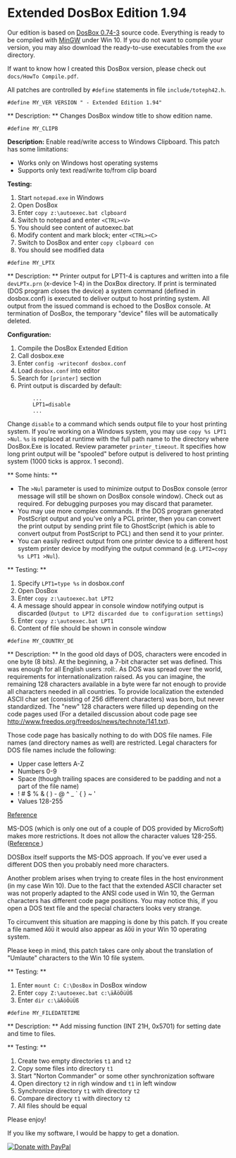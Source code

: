 # Extended DosBox Edition 1.94

Our edition is based on [DosBox 0.74-3](https://sourceforge.net/projects/dosbox/files/dosbox/) source code. Everything is ready 
to be compiled with [MinGW](https://sourceforge.net/projects/mingw/files/latest/download?source=files) under Win 10. 
If you do not want to compile your version, you may also download the ready-to-use executables from the ``exe`` directory.

If want to know how I created this DosBox version, please check out ``docs/HowTo Compile.pdf``.

All patches are controlled by ``#define`` statements in file ``include/toteph42.h``.

```
#define MY_VER VERSION " - Extended Edition 1.94"
```
** Description: **
Changes DosBox window title to show edition name.

```
#define MY_CLIPB
```

**Description:** 
Enable read/write access to Windows Clipboard. This patch has some limitations:

* Works only on Windows host operating systems
* Supports only text read/write to/from clip board

**Testing:**

1. Start ``notepad.exe`` in Windows
2. Open DosBox
3. Enter ``copy z:\autoexec.bat clpboard``
4. Switch to notepad and enter ``<CTRL><V>``
5. You should see content of autoexec.bat
6. Modify content and mark block; enter ``<CTRL><C>``
7. Switch to DosBox and enter ``copy clpboard con``
8. You should see modified data

```
#define MY_LPTX
```
** Description: **
Printer output for LPT1-4 is captures and written into a file ``devLPTx.prn`` (x-device 1-4) in the DoxBox directory. 
If print is terminated (DOS program closes the device) a system command (defined in dosbox.conf) is executed to deliver 
output to host printing system. All output from the issued command is echoed to the DosBox console. At termination of DosBox, 
the temporary "device" files will be automatically deleted.

**Configuration:**

1. Compile the DosBox Extended Edition
2. Call dosbox.exe
3. Enter ``config -writeconf dosbox.conf``
4. Load ``dosbox.conf`` into editor
5. Search for ``[printer]`` section
6. Print output is discarded by default:

```        
        ...
        LPT1=disable
        ...
```

Change ``disable`` to a command which sends output file to your host printing system. If you're working on a Windows system, 
you may use ``copy %s LPT1 >Nul``. ``%s`` is replaced at runtime with the full path name to the directory where DosBox.Exe is located.
Review parameter ``printer_timeout``. It specifies how long print output will be "spooled" before output is delivered to host printing system (1000 ticks is approx. 1 second).

** Some hints: **

* The ``>Nul`` parameter is used to minimize output to DosBox console (error message will still be shown on DosBox console window). 
Check out as required. For debugging purposes you may discard that parameter.
* You may use more complex commands. If the DOS program generated PostScript output and you've only a PCL printer, then you can 
convert the print output by sending print file to GhostScript (which is able to convert output from PostScript to PCL) and then send it to your printer.
* You can easily redirect output from one printer device to a different host system printer device by modifying the output command 
(e.g. ``LPT2=copy %s LPT1 >Nul``).

** Testing: **

1. Specify ``LPT1=type %s`` in dosbox.conf
2. Open DosBox
3. Enter ``copy z:\autoexec.bat LPT2``
4. A message should appear in console window notifying output is discarded (``Output to LPT2 discarded due to configuration settings``)
5. Enter ``copy z:\autoexec.bat LPT1``
6. Content of file should be shown in console window

```
#define MY_COUNTRY_DE
```

** Description: **
In the good old days of DOS, characters were encoded in one byte (8 bits). At the beginning, a 7-bit character set was defined. This was enough for all English users :roll:. As DOS was spread over the world, requirements for internationalization raised. As you can imagine, the remaining 128 characters available in a byte were far not enough to provide all characters needed in all countries. To provide localization the extended ASCII char set (consisting of 256 different characters) was born, but never standardized. The "new" 128 characters were filled up depending on the code pages used (For a detailed discussion about code page see http://www.freedos.org/freedos/news/technote/141.txt).
     
Those code page has basically nothing to do with DOS file names. File names (and directory names as well) are restricted. Legal characters for DOS file names include the following:
     
* Upper case letters A-Z
* Numbers 0-9
* Space (though trailing spaces are considered to be padding and not a part of the file name)
* ! # $ % & ( ) - @ ^ _ ` { } ~ '
* Values 128-255
     
[Reference](http://en.wikipedia.org/wiki/File_Allocation_Table)
     
MS-DOS (which is only one out of a couple of DOS provided by MicroSoft) makes more restrictions. It does not allow the 
character values 128-255. ([Reference ](http://support.microsoft.com/default.aspx?scid=kb;EN-US;q120138))
     
DOSBox itself supports the MS-DOS approach. If you've ever used a different DOS then you probably need more characters.
     
Another problem arises when trying to create files in the host environment (in my case Win 10). Due to the fact that the 
extended ASCII character set was not properly adapted to the ANSI code used in Win 10, the German characters has different 
code page positions. You may notice this, if you open a DOS text file and the special characters looks very strange.
     
To circumvent this situation are mapping is done by this patch. If you create a file named ``ÄÖÜ`` it would also appear 
as ``ÄÖÜ`` in your Win 10 operating system.
     
Please keep in mind, this patch takes care only about the translation of "Umlaute" characters to the Win 10 file system.
     
** Testing: **

1. Enter ``mount C: C:\DosBox`` in DosBox window
2. Enter ``copy Z:\autoexec.bat c:\äÄöÖüÜß``
3. Enter ``dir c:\äÄöÖüÜß``

```
#define MY_FILEDATETIME
```

** Description: **
Add missing function (INT 21H, 0x5701) for setting date and time to files.
     
** Testing: **

1. Create two empty directories ``t1`` and ``t2``
2. Copy some files into directory ``t1``
3. Start "Norton Commander" or some other synchronization software
4. Open directory ``t2`` in righ window and ``t1`` in left window
5. Synchronize directory ``t1`` with directory ``t2``
6. Compare directory ``t1`` with directory ``t2``
7. All files should be equal

Please enjoy!

If you like my software, I would be happy to get a donation.

<a href="https://www.paypal.com/donate/?hosted_button_id=DS6VK49NAFHEQ" target="_blank" rel="noopener">
  <img src="https://www.paypalobjects.com/en_US/DK/i/btn/btn_donateCC_LG.gif" alt="Donate with PayPal"/>
</a>

